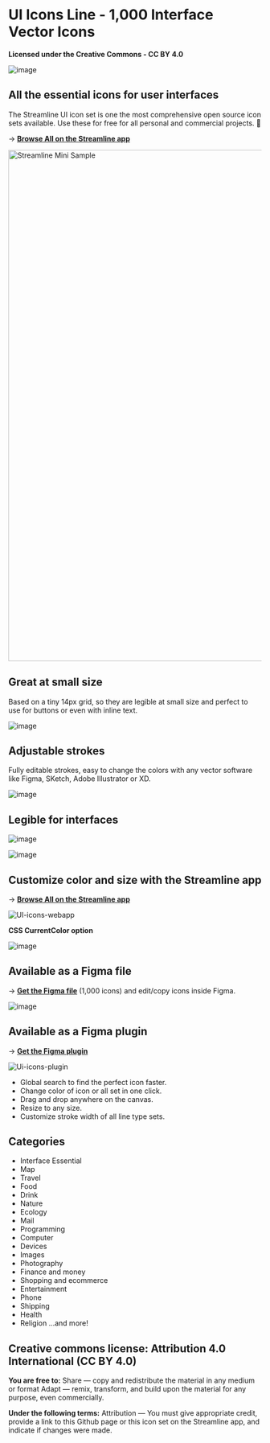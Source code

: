# UI Icons Line - 1,000 Interface Vector Icons
**Licensed under the Creative Commons - CC BY 4.0**



![image](https://user-images.githubusercontent.com/703545/150414270-c9f94ffe-198b-4ebb-9eca-ac00042f26c6.png)


## All the essential icons for user interfaces

The Streamline UI icon set is one the most comprehensive open source icon sets available. Use these for free for all personal and commercial projects. 🎉

→ [**Browse All on the Streamline app**](https://app.streamlinehq.com/icons/streamline-mini-line)


<img width="1017" alt="Streamline Mini Sample" src="https://user-images.githubusercontent.com/703545/150422153-6f2f48a9-0d84-461c-82d8-908f8264587c.png">



## Great at small size

Based on a tiny 14px grid, so they are legible at small size and perfect to use for buttons or even with inline text. 

![image](https://user-images.githubusercontent.com/703545/150426248-33ac4aee-e1d2-4cbb-8b24-7416c83617a3.png)


## Adjustable strokes

Fully editable strokes, easy to change the colors with any vector software like Figma, SKetch, Adobe Illustrator or XD.

![image](https://user-images.githubusercontent.com/703545/150424374-022a6f77-51c5-475a-9856-e5adf7cd026e.png)


## Legible for interfaces

![image](https://user-images.githubusercontent.com/703545/150423777-b0c8a454-cc02-4cb2-b05c-abf7e09c46bb.png)

![image](https://user-images.githubusercontent.com/703545/150423907-6611e09a-bbc1-4f46-9edf-800829208c01.png)


## Customize color and size with the Streamline app
→ [**Browse All on the Streamline app**](https://app.streamlinehq.com/icons/streamline-mini-line)

![UI-icons-webapp](https://user-images.githubusercontent.com/703545/150428872-6abbc4d4-3844-4281-bd3d-04d6b369298d.gif)





**CSS CurrentColor option** 

![image](https://user-images.githubusercontent.com/703545/150429197-2ad58daa-9a83-4800-955c-61df2f761e3a.png)


## Available as a Figma file

→ [**Get the Figma file**](https://www.figma.com/community/file/1063138616574654762) (1,000 icons) and edit/copy icons inside Figma.

![image](https://user-images.githubusercontent.com/703545/150420638-9751f90d-553d-4f97-b018-8569b0e7b6f9.png)



## Available as a Figma plugin

→ [**Get the Figma plugin**](https://www.figma.com/community/plugin/852192486284901337)

![Ui-icons-plugin](https://user-images.githubusercontent.com/703545/150431254-65b27880-c861-4a4b-b042-5d8e8683393f.gif)

- Global search to find the perfect icon faster.
- Change color of icon or all set in one click.
- Drag and drop anywhere on the canvas.
- Resize to any size.
- Customize stroke width of all line type sets.

## Categories

- Interface Essential 
- Map 
- Travel 
- Food 
- Drink 
- Nature 
- Ecology 
- Mail 
- Programming 
- Computer 
- Devices 
- Images 
- Photography 
- Finance and money
- Shopping and ecommerce
- Entertainment
- Phone 
- Shipping
- Health
- Religion 
...and more!



## Creative commons license: Attribution 4.0 International (CC BY 4.0)

**You are free to:**
Share — copy and redistribute the material in any medium or format
Adapt — remix, transform, and build upon the material for any purpose, even commercially.

**Under the following terms:**
Attribution — You must give appropriate credit, provide a link to this Github page or this icon set on the Streamline app, and indicate if changes were made. 



